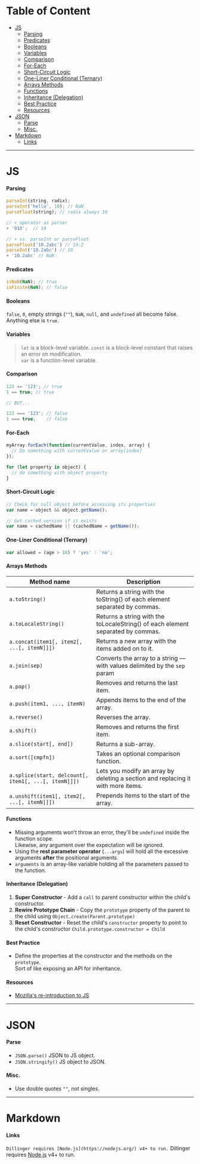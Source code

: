 # Table of Content

<!-- TOC depthFrom:1 depthTo:6 withLinks:1 updateOnSave:1 orderedList:0 -->
- [JS](#js)  
  - [Parsing](#parsing)  
  - [Predicates](#predicates)  
  - [Booleans](#booleans)  
  - [Variables](#variables)  
  - [Comparison](#comparison)  
  - [For-Each](#for-each)  
  - [Short-Circuit Logic](#short-circuit-logic)  
  - [One-Liner Conditional (Ternary)](#one-liner-conditional-ternary)  
  - [Arrays Methods](#arrays-methods)  
  - [Functions](#functions)  
  - [Inheritance (Delegation)](#inheritance-delegation)  
  - [Best Practice](#best-practice)  
  - [Resources](#resources)  
- [JSON](#json)  
  - [Parse](#parse)  
  - [Misc.](#misc)  
- [Markdown](#markdown)  
  - [Links](#links)  

---

# JS

#### Parsing
```js
parseInt(string, radix);
parseInt('hello', 10); // NaN
parseFloat(string); // radix always 10

// + operator as parser
+ '010';  // 10

// + vs. parseInt or parseFloat
parseFloat('10.2abc') // 10.2
parseInt('10.2abc') // 10
+ '10.2abc' // NaN
```

#### Predicates
```js
isNaN(NaN); // true
isFinite(NaN); // false
```

#### Booleans
`false`, `0`, empty strings (`""`), `NaN`, `null`, and `undefined` all become false. Anything else is `true`.

#### Variables
> `let` is a block-level variable.
> `const` is a block-level constant that raises an error on modification.  
> `var` is a function-level variable.

#### Comparison
``` js
123 == '123'; // true
1 == true; // true

// BUT...

123 === '123'; // false
1 === true;    // false
```

#### For-Each
```js
myArray.forEach(function(currentValue, index, array) {
  // Do something with currentValue or array[index]
});

for (let property in object) {
  // do something with object property
}
```

#### Short-Circuit Logic
```js
// Check for null object before accessing its properties
var name = object && object.getName();

// Get cached version if it exists
var name = cachedName || (cachedName = getName());
```

#### One-Liner Conditional (Ternary)
```js
var allowed = (age > 18) ? 'yes' : 'no';
```

#### Arrays Methods
| Method name | Description |
| ----------- | ----------- |
| `a.toString()` | Returns a string with the toString() of each element separated by commas. |
| `a.toLocaleString()` | Returns a string with the toLocaleString() of each element separated by commas. |
| `a.concat(item1[, item2[, ...[, itemN]]])` | Returns a new array with the items added on to it. |
| `a.join(sep)` | Converts the array to a string — with values delimited by the `sep` param |
| `a.pop()` |	Removes and returns the last item. |
| `a.push(item1, ..., itemN)` | Appends items to the end of the array. |
| `a.reverse()` | Reverses the array. |
| `a.shift()` | Removes and returns the first item. |
| `a.slice(start[, end])` | Returns a sub-array. |
| `a.sort([cmpfn])` | Takes an optional comparison function. |
| `a.splice(start, delcount[, item1[, ...[, itemN]]])` | Lets you modify an array by deleting a section and replacing it with more items. |
| `a.unshift(item1[, item2[, ...[, itemN]]])` | Prepends items to the start of the array. |

#### Functions
- Missing arguments won't throw an error, they'll be `undefined` inside the function scope.  
Likewise, any argument over the expectation will be ignored.  
- Using the **rest parameter operator** (`...args`) will hold all the excessive arguments **after** the positional arguments.
- `arguments` is an array-like variable holding all the parameters passed to the function.

#### Inheritance (Delegation)
1. **Super Constructor** - Add a `call` to parent constructor within the child's constructor.
2. **Rewire Prototype Chain** - Copy the `prototype` property of the parent to the child using
`Object.create(Parent.prototype)`
3. **Reset Constructor** - Reset the child's `constructor` property to point to the child's constructor `Child.prototype.constructor = Child`

#### Best Practice
- Define the properties at the constructor and the methods on the `prototype`.  
Sort of like exposing an API for inheritance.

#### Resources
- [Mozilla's re-introduction to JS](https://developer.mozilla.org/en-US/docs/Web/JavaScript/A_re-introduction_to_JavaScript)

---

# JSON

#### Parse
   - `JSON.parse()` JSON to JS object.
   - `JSON.stringify()` JS object to JSON.

#### Misc.
   - Use double quotes `""`, not singles.

---

# Markdown

#### Links
`Dillinger requires [Node.js](https://nodejs.org/) v4+ to run.`
Dillinger requires [Node.js](https://nodejs.org/) v4+ to run.
